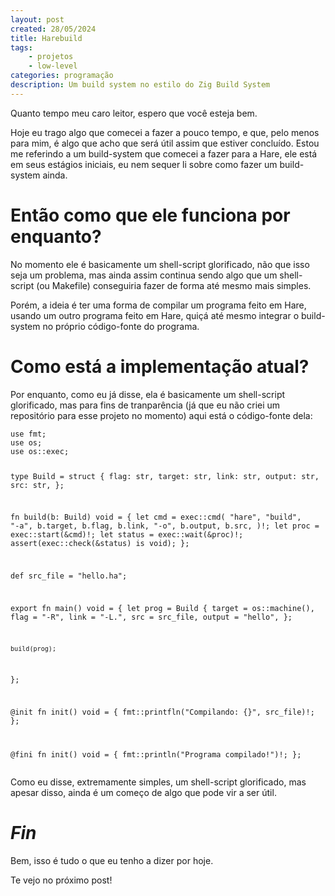 ```yaml
---
layout: post
created: 28/05/2024
title: Harebuild
tags:
    - projetos
    - low-level
categories: programação
description: Um build system no estilo do Zig Build System
---
```

<p>Quanto tempo meu caro leitor, espero que você esteja bem.</p>
<p>Hoje eu trago algo que comecei a fazer a pouco tempo, e que, pelo menos para
mim, é algo que acho que será útil assim que estiver concluído. Estou me
referindo a um build-system que comecei a fazer para a Hare, ele está em seus
estágios iniciais, eu nem sequer li sobre como fazer um build-system ainda.</p>
<h1>Então como que ele funciona por enquanto?</h1>
<p>No momento ele é basicamente um shell-script glorificado, não que isso seja um
problema, mas ainda assim continua sendo algo que um shell-script (ou Makefile)
conseguiria fazer de forma até mesmo mais simples.</p>
<p>Porém, a ideia é ter uma forma de compilar um programa feito em Hare, usando um
outro programa feito em Hare, quiçá até mesmo integrar o build-system no
próprio código-fonte do programa.</p>
<h1>Como está a implementação atual?</h1>
<p>Por enquanto, como eu já disse, ela é basicamente um shell-script glorificado,
mas para fins de tranparência (já que eu não criei um repositório para esse
projeto no momento) aqui está o código-fonte dela:</p>
<pre><code>use fmt;
use os;
use os::exec;

type Build = struct {
	flag:	str,
	target:	str,
	link:	str,
	output:	str,
	src:	str,
};

fn build(b: Build) void = {
	let cmd = exec::cmd(
		"hare",
		"build",
		"-a",
		b.target,
		b.flag,
		b.link,
		"-o",
		b.output,
		b.src,
	)!;
	let proc = exec::start(&amp;cmd)!;
	let status = exec::wait(&amp;proc)!;
	assert(exec::check(&amp;status) is void);
};

def src_file = "hello.ha";

export fn main() void = {
	let prog = Build {
		target =	os::machine(),
		flag =		"-R",
		link =		"-L.",
		src =		src_file,
		output =	"hello",
	};

	build(prog);
};

@init fn init() void = {
	fmt::printfln("Compilando: {}", src_file)!;
};

@fini fn init() void = {
	fmt::println("Programa compilado!")!;
};
</code></pre>
<p>Como eu disse, extremamente simples, um shell-script glorificado, mas apesar
disso, ainda é um começo de algo que pode vir a ser útil.</p>
<h1><em>Fin</em></h1>
<p>Bem, isso é tudo o que eu tenho a dizer por hoje.</p>
<p>Te vejo no próximo post!</p>
